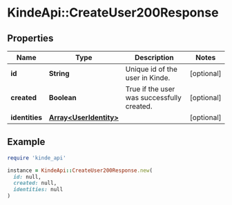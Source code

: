 # KindeApi::CreateUser200Response

## Properties

| Name | Type | Description | Notes |
| ---- | ---- | ----------- | ----- |
| **id** | **String** | Unique id of the user in Kinde. | [optional] |
| **created** | **Boolean** | True if the user was successfully created. | [optional] |
| **identities** | [**Array&lt;UserIdentity&gt;**](UserIdentity.md) |  | [optional] |

## Example

```ruby
require 'kinde_api'

instance = KindeApi::CreateUser200Response.new(
  id: null,
  created: null,
  identities: null
)
```

